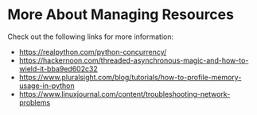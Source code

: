 # More About Managing Resources

Check out the following links for more information:

- https://realpython.com/python-concurrency/
- https://hackernoon.com/threaded-asynchronous-magic-and-how-to-wield-it-bba9ed602c32
- https://www.pluralsight.com/blog/tutorials/how-to-profile-memory-usage-in-python
- https://www.linuxjournal.com/content/troubleshooting-network-problems